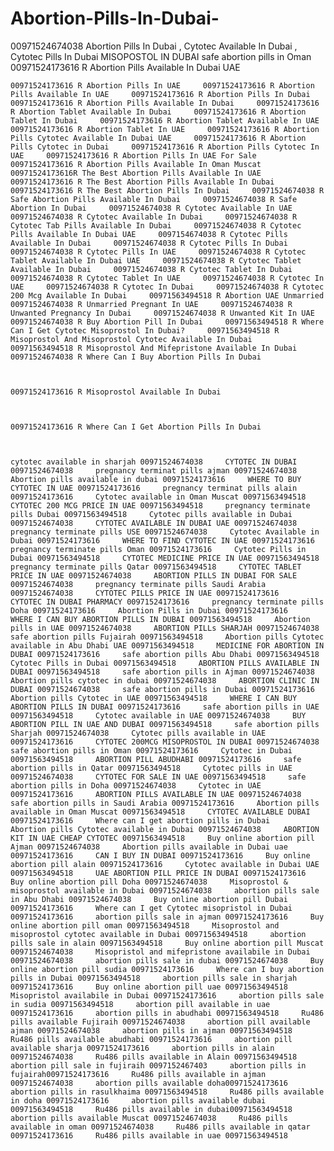 # Abortion-Pills-In-Dubai-
00971524674038 Abortion Pills In Dubai , Cytotec Available In Dubai , Cytotec Pills In Dubai  MISOPOSTOL IN DUBAI safe abortion pills in Oman 
00971524173616 R Abortion Pills Available In Dubai UAE

    00971524173616 R Abortion Pills In UAE     00971524173616 R Abortion Pills Available In UAE     00971524173616 R Abortion Pills In Dubai     00971524173616 R Abortion Pills Available In Dubai     00971524173616 R Abortion Tablet Available In Dubai     00971524173616 R Abortion Tablet In Dubai     00971524173616 R Abortion Tablet Available In UAE     00971524173616 R Abortion Tablet In UAE     00971524173616 R Abortion Pills Cytotec Available In Dubai UAE     00971524173616 R Abortion Pills Cytotec in Dubai     00971524173616 R Abortion Pills Cytotec In UAE     00971524173616 R Abortion Pills In UAE For Sale     00971524173616 R Abortion Pills Available In Oman Muscat     00971524173616R The Best Abortion Pills Available In UAE     00971524173616 R The Best Abortion Pills Available In Dubai     00971524173616 R The Best Abortion Pills In Dubai     00971524674038 R Safe Abortion Pills Available In Dubai     00971524674038 R Safe Abortion In Dubai     00971524674038 R Cytotec Available In UAE     00971524674038 R Cytotec Available In Dubai     00971524674038 R Cytotec Tab Pills Available In Dubai     00971524674038 R Cytotec Pills Available In Dubai UAE     0097154674038 R Cytotec Pills Available In Dubai     00971524674038 R Cytotec Pills In Dubai     00971524674038 R Cytotec Pills In UAE     00971524674038 R Cytotec Tablet Available In Dubai UAE     00971524674038 R Cytotec Tablet Available In Dubai     00971524674038 R Cytotec Tablet In Dubai     00971524674038 R Cytotec Tablet In UAE     00971524674038 R Cytotec In UAE     00971524674038 R Cytotec In Dubai     00971524674038 R Cytotec 200 Mcg Available In Dubai     00971563494518 R Abortion UAE Unmarried     00971524674038 R Unmarried Pregnant In UAE     00971524674038 R Unwanted Pregnancy In Dubai     00971524674038 R Unwanted Kit In UAE     00971524674038 R Buy Abortion Pill In Dubai     00971563494518 R Where Can I Get Cytotec Misoprostol In Dubai?     00971563494518 R Misoprostol And Misoprostol Cytotec Available In Dubai     00971563494518 R Misoprostol And Mifepristone Available In Dubai     00971524674038 R Where Can I Buy Abortion Pills In Dubai

 

    00971524173616 R Misoprostol Available In Dubai

 

    00971524173616 R Where Can I Get Abortion Pills In Dubai

 

    cytotec available in sharjah 00971524674038     CYTOTEC IN DUBAI 00971524674038     pregnancy terminat pills ajman 00971524674038     Abortion pills available in dubai 00971524173616     WHERE TO BUY CYTOTEC IN UAE 00971524173616     pregnancy terminat pills alain 00971524173616     Cytotec available in Oman Muscat 00971563494518     CYTOTEC 200 MCG PRICE IN UAE 00971563494518     pregnancy terminate pills Dubai 00971563494518     Cytotec pills available in Dubai 00971524674038     CYTOTEC AVAILABLE IN DUBAI UAE 00971524674038     pregnancy terminate pills USE 00971524674038     Cytotec Available in Dubai 00971524173616     WHERE TO FIND CYTOTEC IN UAE 00971524173616     pregnancy terminate pills Oman 00971524173616     Cytotec Pills in Dubai 00971563494518     CYTOTEC MEDICINE PRICE IN UAE 00971563494518     pregnancy terminate pills Qatar 00971563494518     CYTOTEC TABLET PRICE IN UAE 00971524674038     ABORTION PILLS IN DUBAI FOR SALE 00971524674038     pregnancy terminate pills Saudi Arabia 00971524674038     CYTOTEC PILLS PRICE IN UAE 00971524173616     CYTOTEC IN DUBAI PHARMACY 00971524173616     pregnancy terminate pills Doha 00971524173616     Abortion Pills in Dubai 00971524173616     WHERE I CAN BUY ABORTION PILLS IN DUBAI 00971563494518     Abortion pills in UAE 00971524674038     ABORTION PILLs SHARJAH 00971524674038     safe abortion pills Fujairah 00971563494518     Abortion pills Cytotec available in Abu Dhabi UAE 00971563494518     MEDICINE FOR ABORTION IN DUBAI 00971524173616     safe abortion pills Abu Dhabi 00971563494518     Cytotec Pills in Dubai 00971563494518     ABORTION PILLS AVAILABLE IN DUBAI 00971563494518     safe abortion pills in Ajman 00971524674038     Abortion pills cytotec in dubai 00971524674038     ABORTION CLINIC IN DUBAI 00971524674038     safe abortion pills in Dubai 00971524173616     Abortion pills Cytotec in UAE 00971563494518     WHERE I CAN BUY ABORTION PILLS IN DUBAI 00971524173616     safe abortion pills in UAE 00971563494518     Cytotec available in UAE 00971524674038     BUY ABORTION PILL IN UAE AND DUBAI 00971563494518     safe abortion pills Sharjah 00971524674038     Cytotec pills available in UAE 00971524173616     CYTOTEC 200MCG MISOPROSTOL IN DUBAI 00971524674038     safe abortion pills in Oman 00971524173616     Cytotec in Dubai 00971563494518     ABORTION PILL ABUDHABI 00971524173616     safe abortion pills in Qatar 00971563494518     Cytotec pills in UAE 00971524674038     CYTOTEC FOR SALE IN UAE 00971563494518     safe abortion pills in Doha 00971524674038     Cytotec in UAE 00971524173616     ABORTION PILLS AVAILABLE IN UAE 00971524674038     safe abortion pills in Saudi Arabia 00971524173616     Abortion pills available in Oman Muscat 00971563494518     CYTOTEC AVAILABLE DUBAI 00971524173616     Where can I get abortion pills in Dubai     Abortion pills Cytotec available in Dubai 00971524674038     ABORTION KIT IN UAE CHEAP CYTOTEC 00971563494518     Buy online abortion pill Ajman 00971524674038     Abortion pills available in Dubai uae 00971524173616     CAN I BUY IN DUBAI 00971524173616     Buy online abortion pill alain 00971524173616     Cytotec available in Dubai UAE 00971563494518     UAE ABORTION PILL PRICE IN DUBAI 00971524173616     Buy online abortion pill Doha 00971524674038     Misoprostol & misoprostol available in Dubai 00971524674038     abortion pills sale in Abu Dhabi 00971524674038     Buy online abortion pill Dubai 00971524173616     Where can I get Cytotec misopristol in Dubai 00971524173616     abortion pills sale in ajman 00971524173616     Buy online abortion pill oman 00971563494518     Misoprostol and misoprostol cytotec available in Dubai 00971563494518     abortion pills sale in alain 00971563494518     Buy online abortion pill Muscat 00971524674038     Misopristol and mifepristone availabile in Dubai 00971524674038     abortion pills sale in dubai 00971524674038     Buy online abortion pill sudia 00971524173616     Where can I buy abortion pills in Dubai 00971563494518     abortion pills sale in sharjah 00971524173616     Buy online abortion pill uae 00971563494518     Misopristol availabile in Dubai 00971524173616     abortion pills sale in sudia 00971563494518     abortion pill available in uae 00971524173616     abortion pills in abudhabi 00971563494518     Ru486 pills available Fujiraih 00971524674038     abortion pill available ajman 00971524674038     abortion pills in ajman 00971563494518     Ru486 pills available abudhabi 00971524173616     abortion pill available sharja 00971524173616     abortion pills in alain 00971524674038     Ru486 pills available in Alain 00971563494518     abortion pill sale in fujiraih 0097152467403     abortion pills in fujairah00971524173616     Ru486 pills available in ajman 00971524674038     abortion pills available doha00971524173616     abortion pills in rasulkhaima 00971563494518     Ru486 pills available in doha 00971524173616     abortion pills available dubai 00971563494518     Ru486 pills available in dubai00971563494518     abortion pills available Muscat 00971524674038     Ru486 pills available in oman 00971524674038     Ru486 pills available in qatar 00971524173616     Ru486 pills available in uae 00971563494518  
